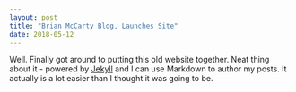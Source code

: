 ```yaml
---
layout: post
title: "Brian McCarty Blog, Launches Site"
date: 2018-05-12
---
```


Well. Finally got around to putting this old website together. Neat thing about it - powered by [Jekyll](http://jekyllrb.com) and I can use Markdown to author my posts. It actually is a lot easier than I thought it was going to be.
